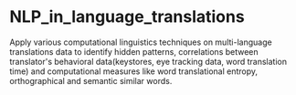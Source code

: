 # NLP_in_language_translations
Apply various computational linguistics techniques on multi-language translations data to identify hidden patterns, correlations between translator's behavioral data(keystores, eye tracking data, word translation time) and computational measures like word translational entropy, orthographical and semantic similar words.
